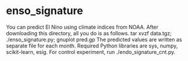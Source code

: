 # enso_signature
You can predict El Nino using climate indices from NOAA.
After downloading this directory, all you do is as follows.
 tar xvzf data.tgz;
 ./enso_signature.py;
 gnuplot pred.gp
The predicted values are written as  separate file for each month. 
Required Python libraries are sys, numpy, scikit-learn, esig.
For control experiment, run ./endo_signature_cnt.py.

